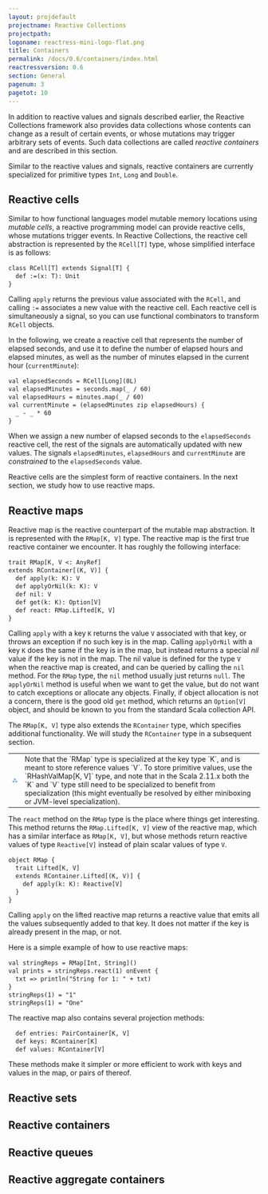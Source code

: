 ```yaml
---
layout: projdefault
projectname: Reactive Collections
projectpath: 
logoname: reactress-mini-logo-flat.png
title: Containers
permalink: /docs/0.6/containers/index.html
reactressversion: 0.6
section: General
pagenum: 3
pagetot: 10
---
```



In addition to reactive values and signals described earlier,
the Reactive Collections framework also provides data collections
whose contents can change as a result of certain events,
or whose mutations may trigger arbitrary sets of events.
Such data collections are called *reactive containers*
and are described in this section.

Similar to the reactive values and signals,
reactive containers are currently specialized
for primitive types `Int`, `Long` and `Double`.


## Reactive cells

Similar to how functional languages model mutable memory locations using *mutable cells*,
a reactive programming model can provide reactive cells,
whose mutations trigger events.
In Reactive Collections,
the reactive cell abstraction is represented by the `RCell[T]` type,
whose simplified interface is as follows:

    class RCell[T] extends Signal[T] {
      def :=(x: T): Unit
    }

Calling `apply` returns the previous value associated with the `RCell`,
and calling `:=` associates a new value with the reactive cell.
Each reactive cell is simultaneously a signal,
so you can use functional combinators to transform `RCell` objects.

In the following, we create a reactive cell that represents the number of elapsed seconds,
and use it to define the number of elapsed hours and elapsed minutes,
as well as the number of minutes elapsed in the current hour (`currentMinute`):

    val elapsedSeconds = RCell[Long](0L)
    val elapsedMinutes = seconds.map(_ / 60)
    val elapsedHours = minutes.map(_ / 60)
    val currentMinute = (elapsedMinutes zip elapsedHours) {
      _ - _ * 60
    }

When we assign a new number of elapsed seconds to the `elapsedSeconds` reactive cell,
the rest of the signals are automatically updated with new values.
The signals `elapsedMinutes`, `elapsedHours` and `currentMinute`
are *constrained* to the `elapsedSeconds` value.

Reactive cells are the simplest form of reactive containers.
In the next section,
we study how to use reactive maps.


## Reactive maps

Reactive map is the reactive counterpart of the mutable map abstraction.
It is represented with the `RMap[K, V]` type.
The reactive map is the first true reactive container we encounter.
It has roughly the following interface:

    trait RMap[K, V <: AnyRef]
    extends RContainer[(K, V)] {
      def apply(k: K): V
      def applyOrNil(k: K): V
      def nil: V
      def get(k: K): Option[V]
      def react: RMap.Lifted[K, V]
    }

Calling `apply` with a key `K` returns the value `V` associated with that key,
or throws an exception if no such key is in the map.
Calling `applyOrNil` with a key `K` does the same if the key is in the map,
but instead returns a special *nil* value if the key is not in the map.
The nil value is defined for the type `V` when the reactive map is created,
and can be queried by calling the `nil` method.
For the `RMap` type, the `nil` method usually just returns `null`.
The `applyOrNil` method is useful when we want to get the value,
but do not want to catch exceptions or allocate any objects.
Finally, if object allocation is not a concern,
there is the good old `get` method, which returns an `Option[V]` object,
and should be known to you from the standard Scala collection API.

The `RMap[K, V]` type also extends the `RContainer` type,
which specifies additional functionality.
We will study the `RContainer` type in a subsequent section.

<table class="docs-tip">
<td><img src="/resources/images/reactress-warning.png"/></td>
<td>
Note that the `RMap` type is specialized at the key type `K`,
and is meant to store reference values `V`.
To store primitive values, use the `RHashValMap[K, V]` type,
and note that in the Scala 2.11.x both the `K` and `V` type
still need to be specialized to benefit from specialization
(this might eventually be resolved by either miniboxing
or JVM-level specialization).
</td>
</table>

The `react` method on the `RMap` type is the place where things get interesting.
This method returns the `RMap.Lifted[K, V]` view of the reactive map,
which has a similar interface as `RMap[K, V]`,
but whose methods return reactive values of type `Reactive[V]`
instead of plain scalar values of type `V`.

    object RMap {
      trait Lifted[K, V]
      extends RContainer.Lifted[(K, V)] {
        def apply(k: K): Reactive[V]
      }
    }

Calling `apply` on the lifted reactive map returns
a reactive value that emits all the values subsequently added to that key.
It does not matter if the key is already present in the map, or not.

Here is a simple example of how to use reactive maps:

    val stringReps = RMap[Int, String]()
    val prints = stringReps.react(1) onEvent {
      txt => println("String for 1: " + txt)
    }
    stringReps(1) = "1"
    stringReps(1) = "One"

The reactive map also contains several projection methods:

      def entries: PairContainer[K, V]
      def keys: RContainer[K]
      def values: RContainer[V]

These methods make it simpler or more efficient
to work with keys and values in the map, or pairs of thereof.


## Reactive sets


## Reactive containers


## Reactive queues


## Reactive aggregate containers



